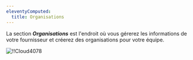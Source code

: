 ```yaml
---
eleventyComputed:
  title: Organisations
---
```

La section ***Organisations*** est l'endroit où vous gérerez les informations de votre fournisseur et créerez des organisations pour votre équipe.

![!!Cloud4078](https://cdnweb.devolutions.net/docs/fr/cloud/Cloud4078.png)
